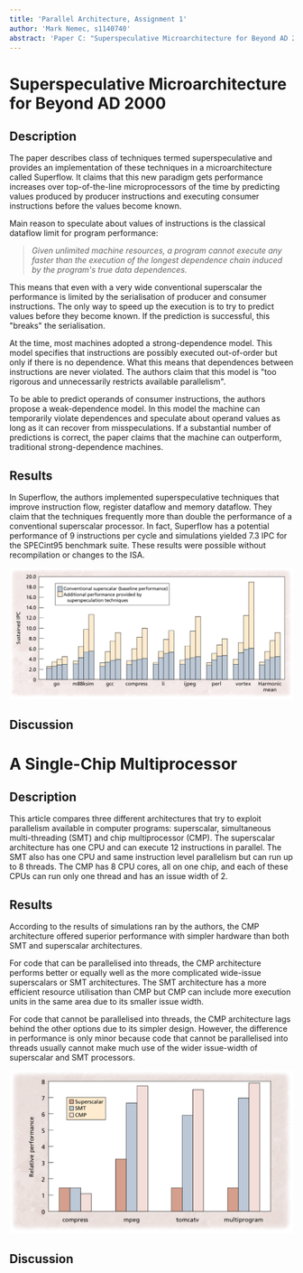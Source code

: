 ```yaml
---
title: 'Parallel Architecture, Assignment 1'
author: 'Mark Nemec, s1140740'
abstract: 'Paper C: "Superspeculative Microarchitecture for Beyond AD 2000", M. H. Lipasti and J. P. Shen, IEEE Computer, vol. 30, no. 9, September 1997'
---
```


# Superspeculative Microarchitecture for Beyond AD 2000

## Description

The paper describes class of techniques termed superspeculative and provides an implementation of these techniques in a microarchitecture called Superflow. It claims that this new paradigm gets performance increases over top-of-the-line microprocessors of the time by predicting values produced by producer instructions and executing consumer instructions before the values become known.

Main reason to speculate about values of instructions is the classical dataflow limit for program performance:

 > _Given unlimited machine resources, a program cannot execute any faster than the execution of the longest dependence chain induced by the program's true data dependences._

This means that even with a very wide conventional superscalar the performance is limited by the serialisation of producer and consumer instructions. The only way to speed up the execution is to try to predict values before they become known. If the prediction is successful, this "breaks" the serialisation.

At the time, most machines adopted a strong-dependence model. This model specifies that instructions are possibly executed out-of-order but only if there is no dependence. What this means that dependences between instructions are never violated. The authors claim that this model is "too rigorous and unnecessarily restricts available parallelism".

To be able to predict operands of consumer instructions, the authors propose a weak-dependence model. In this model the machine can temporarily violate dependences and speculate about operand values as long as it can recover from misspeculations. If a substantial number of predictions is correct, the paper claims that the machine can outperform, traditional strong-dependence machines.

## Results

In Superflow, the authors implemented superspeculative techniques that improve instruction flow, register dataflow and memory dataflow. They claim that the techniques frequently more than double the performance of a conventional superscalar processor. In fact, Superflow has a potential performance of 9 instructions per cycle and simulations yielded 7.3 IPC for the SPECint95 benchmark suite. These results were possible without recompilation or changes to the ISA.

![Benchmarks \label{benchmarks}](benchmarks.png "Benchmarks")

## Discussion



# A Single-Chip Multiprocessor

## Description

This article compares three different architectures that try to exploit parallelism available in computer programs: superscalar, simultaneous multi-threading (SMT) and chip multiprocessor (CMP). The superscalar architecture has one CPU and can execute 12 instructions in parallel. The SMT also has one CPU and same instruction level parallelism but can run up to 8 threads. The CMP has 8 CPU cores, all on one chip, and each of these CPUs can run only one thread and has an issue width of 2.



## Results

According to the results of simulations ran by the authors, the CMP architecture offered superior performance with simpler hardware than both SMT and superscalar architectures.

For code that can be parallelised into threads, the CMP architecture performs better or equally well as the more complicated wide-issue superscalars or SMT architectures. The SMT architecture has a more efficient resource utilisation than CMP but CMP can include more execution units in the same area due to its smaller issue width.

For code that cannot be parallelised into threads, the CMP architecture lags behind the other options due to its simpler design. However, the difference in performance is only minor because code that cannot be parallelised into threads usually cannot make much use of the wider issue-width of superscalar and SMT processors.

![Benchmarks \label{benchmarks2}](benchmarks2.png "Benchmarks")

## Discussion
